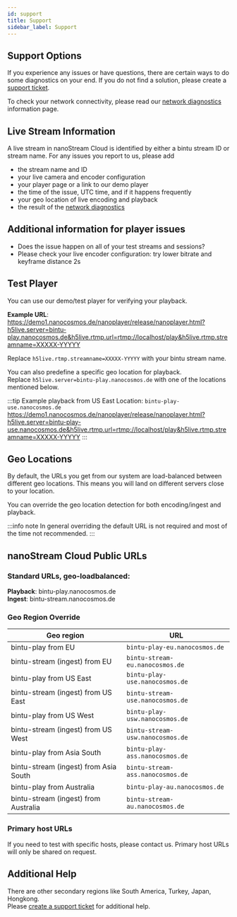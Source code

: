 ```yaml
---
id: support
title: Support
sidebar_label: Support
---
```


## Support Options

If you experience any issues or have questions, there are certain ways to do some diagnostics on your end. 
If you do not find a solution, please create a [support ticket](https://www.nanocosmos.de/support).

To check your network connectivity, please read our [network diagnostics](network-diagnostics) information page.

## Live Stream Information

A live stream in nanoStream Cloud is identified by either a bintu stream ID or stream name. 
For any issues you report to us, please add

- the stream name and ID
- your live camera and encoder configuration
- your player page or a link to our demo player
- the time of the issue, UTC time, and if it happens frequently
- your geo location of live encoding and playback
- the result of the [network diagnostics](network-diagnostics)

## Additional information for player issues

- Does the issue happen on all of your test streams and sessions?
- Please check your live encoder configuration: try lower bitrate and keyframe distance 2s

## Test Player

You can use our demo/test player for verifying your playback.

**Example URL**: https://demo1.nanocosmos.de/nanoplayer/release/nanoplayer.html?h5live.server=bintu-play.nanocosmos.de&h5live.rtmp.url=rtmp://localhost/play&h5live.rtmp.streamname=XXXXX-YYYYY

Replace `h5live.rtmp.streamname=XXXXX-YYYYY` with your bintu stream name.

You can also predefine a specific geo location for playback. <br/>
Replace `h5live.server=bintu-play.nanocosmos.de` with one of the locations mentioned below.

:::tip Example playback from US East
Location: `bintu-play-use.nanocosmos.de`
https://demo1.nanocosmos.de/nanoplayer/release/nanoplayer.html?h5live.server=bintu-play-use.nanocosmos.de&h5live.rtmp.url=rtmp://localhost/play&h5live.rtmp.streamname=XXXXX-YYYYY
:::

## Geo Locations

By default, the URLs you get from our system are load-balanced between different geo locations. This means you will land on different servers close to your location.

You can override the geo location detection for both encoding/ingest and playback.

:::info note
In general overriding the default URL is not required and most of the time not recommended.
:::

## nanoStream Cloud Public URLs

### Standard URLs, geo-loadbalanced:

**Playback**: bintu-play.nanocosmos.de <br/>
**Ingest**: bintu-stream.nanocosmos.de

### Geo Region Override

| Geo region                    | URL    |
| ----------------------------- | ------ |
| bintu-play from EU            | `bintu-play-eu.nanocosmos.de`  | 
| bintu-stream (ingest) from EU | `bintu-stream-eu.nanocosmos.de` | 
| bintu-play from US East            | `bintu-play-use.nanocosmos.de`  | 
| bintu-stream (ingest) from US East | `bintu-stream-use.nanocosmos.de` | 
| bintu-play from US West            | `bintu-play-usw.nanocosmos.de`  | 
| bintu-stream (ingest) from US West | `bintu-stream-usw.nanocosmos.de` | 
| bintu-play from Asia South            | `bintu-play-ass.nanocosmos.de`  | 
| bintu-stream (ingest) from Asia South | `bintu-stream-ass.nanocosmos.de` | 
| bintu-play from Australia            | `bintu-play-au.nanocosmos.de`  | 
| bintu-stream (ingest) from Australia | `bintu-stream-au.nanocosmos.de` | 


### Primary host URLs

If you need to test with specific hosts, please contact us.
Primary host URLs will only be shared on request.

## Additional Help

There are other secondary regions like South America, Turkey, Japan, Hongkong. <br/>
Please [create a support ticket](https://www.nanocosmos.de/support) for additional help.

